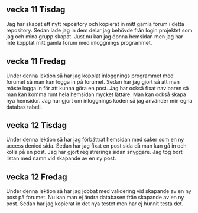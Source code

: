 ## vecka 11 Tisdag
Jag har skapat ett nytt repository och kopierat in mitt gamla forum i detta repository. Sedan lade jag in dem delar jag behövde från login projektet som jag och mina grupp skapat.
Just nu kan jag öpnna hemsidan men jag har inte kopplat mitt gamla forum med inloggnings programmet.

## vecka 11 Fredag
Under denna lektion så har jag kopplat inloggnings programmet med forumet så man kan logga in på forumet.
Sedan har jag gjort så att man måste logga in för att kunna göra en post.
Jag har också fixat nav baren så man kan komma runt hela hemsidan mycket lättare.
Man kan också skapa nya hemsidor.
Jag har gjort om inloggnings koden så jag använder min egna databas tabell.

## vecka 12 Tisdag
Under denna lektion så har jag förbättrat hemsidan med saker som en ny access denied sida.
Sedan har jag fixat en post sida då man kan gå in och kolla på en post.
Jag har gjort registrerings sidan snyggare.
Jag tog bort listan med namn vid skapande av en ny post.

## vecka 12 Fredag
Under denna lektion så har jag jobbat med validering vid skapande av en ny post på forumet.
Nu kan man ej ändra databasen från skapande av en ny post.
Sedan har jag kopierat in det nya testet men har ej hunnit testa det.